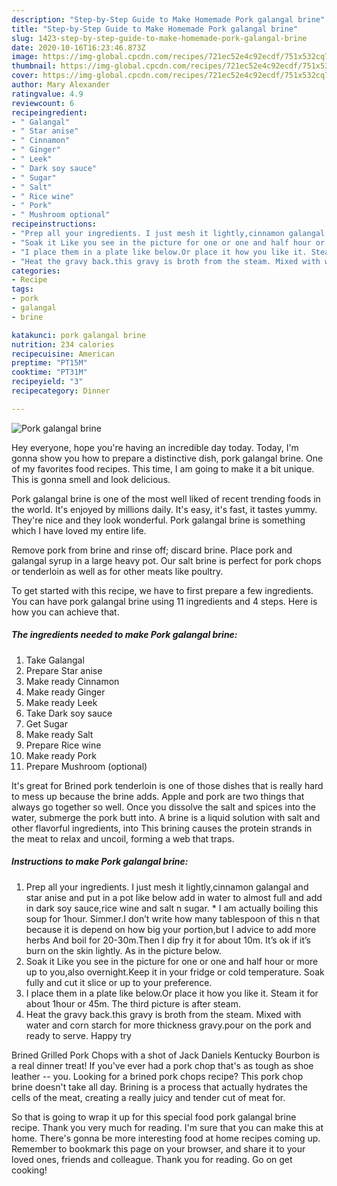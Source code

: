 ```yaml
---
description: "Step-by-Step Guide to Make Homemade Pork galangal brine"
title: "Step-by-Step Guide to Make Homemade Pork galangal brine"
slug: 1423-step-by-step-guide-to-make-homemade-pork-galangal-brine
date: 2020-10-16T16:23:46.873Z
image: https://img-global.cpcdn.com/recipes/721ec52e4c92ecdf/751x532cq70/pork-galangal-brine-recipe-main-photo.jpg
thumbnail: https://img-global.cpcdn.com/recipes/721ec52e4c92ecdf/751x532cq70/pork-galangal-brine-recipe-main-photo.jpg
cover: https://img-global.cpcdn.com/recipes/721ec52e4c92ecdf/751x532cq70/pork-galangal-brine-recipe-main-photo.jpg
author: Mary Alexander
ratingvalue: 4.9
reviewcount: 6
recipeingredient:
- " Galangal"
- " Star anise"
- " Cinnamon"
- " Ginger"
- " Leek"
- " Dark soy sauce"
- " Sugar"
- " Salt"
- " Rice wine"
- " Pork"
- " Mushroom optional"
recipeinstructions:
- "Prep all your ingredients. I just mesh it lightly,cinnamon galangal and star anise and put in a pot like below add in water to almost full and add in dark soy sauce,rice wine and salt n sugar. * I am actually boiling this soup for 1hour. Simmer.I don’t write how many tablespoon of this n that because it is depend on how big your portion,but I advice to add more herbs And boil for 20-30m.Then I dip fry it for about 10m. It’s ok if it’s burn on the skin lightly. As in the picture below."
- "Soak it Like you see in the picture for one or one and half hour or more up to you,also overnight.Keep it in your fridge or cold temperature. Soak fully and cut it slice or up to your preference."
- "I place them in a plate like below.Or place it how you like it. Steam it for about 1hour or 45m. The third picture is after steam."
- "Heat the gravy back.this gravy is broth from the steam. Mixed with water and corn starch for more thickness gravy.pour on the pork and ready to serve. Happy try"
categories:
- Recipe
tags:
- pork
- galangal
- brine

katakunci: pork galangal brine 
nutrition: 234 calories
recipecuisine: American
preptime: "PT15M"
cooktime: "PT31M"
recipeyield: "3"
recipecategory: Dinner

---
```



![Pork galangal brine](https://img-global.cpcdn.com/recipes/721ec52e4c92ecdf/751x532cq70/pork-galangal-brine-recipe-main-photo.jpg)

Hey everyone, hope you're having an incredible day today. Today, I'm gonna show you how to prepare a distinctive dish, pork galangal brine. One of my favorites food recipes. This time, I am going to make it a bit unique. This is gonna smell and look delicious.

Pork galangal brine is one of the most well liked of recent trending foods in the world. It's enjoyed by millions daily. It's easy, it's fast, it tastes yummy. They're nice and they look wonderful. Pork galangal brine is something which I have loved my entire life.

Remove pork from brine and rinse off; discard brine. Place pork and galangal syrup in a large heavy pot. Our salt brine is perfect for pork chops or tenderloin as well as for other meats like poultry.


To get started with this recipe, we have to first prepare a few ingredients. You can have pork galangal brine using 11 ingredients and 4 steps. Here is how you can achieve that.

<!--inarticleads1-->

##### The ingredients needed to make Pork galangal brine:

1. Take  Galangal
1. Prepare  Star anise
1. Make ready  Cinnamon
1. Make ready  Ginger
1. Make ready  Leek
1. Take  Dark soy sauce
1. Get  Sugar
1. Make ready  Salt
1. Prepare  Rice wine
1. Make ready  Pork
1. Prepare  Mushroom (optional)


It&#39;s great for Brined pork tenderloin is one of those dishes that is really hard to mess up because the brine adds. Apple and pork are two things that always go together so well. Once you dissolve the salt and spices into the water, submerge the pork butt into. A brine is a liquid solution with salt and other flavorful ingredients, into This brining causes the protein strands in the meat to relax and uncoil, forming a web that traps. 

<!--inarticleads2-->

##### Instructions to make Pork galangal brine:

1. Prep all your ingredients. I just mesh it lightly,cinnamon galangal and star anise and put in a pot like below add in water to almost full and add in dark soy sauce,rice wine and salt n sugar. * I am actually boiling this soup for 1hour. Simmer.I don’t write how many tablespoon of this n that because it is depend on how big your portion,but I advice to add more herbs And boil for 20-30m.Then I dip fry it for about 10m. It’s ok if it’s burn on the skin lightly. As in the picture below.
1. Soak it Like you see in the picture for one or one and half hour or more up to you,also overnight.Keep it in your fridge or cold temperature. Soak fully and cut it slice or up to your preference.
1. I place them in a plate like below.Or place it how you like it. Steam it for about 1hour or 45m. The third picture is after steam.
1. Heat the gravy back.this gravy is broth from the steam. Mixed with water and corn starch for more thickness gravy.pour on the pork and ready to serve. Happy try


Brined Grilled Pork Chops with a shot of Jack Daniels Kentucky Bourbon is a real dinner treat! If you&#39;ve ever had a pork chop that&#39;s as tough as shoe leather -- you. Looking for a brined pork chops recipe? This pork chop brine doesn&#39;t take all day. Brining is a process that actually hydrates the cells of the meat, creating a really juicy and tender cut of meat for. 

So that is going to wrap it up for this special food pork galangal brine recipe. Thank you very much for reading. I'm sure that you can make this at home. There's gonna be more interesting food at home recipes coming up. Remember to bookmark this page on your browser, and share it to your loved ones, friends and colleague. Thank you for reading. Go on get cooking!
